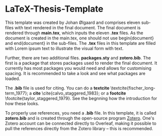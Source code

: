 # LaTeX-Thesis-Template
This template was created by Johan Ølgaard and comprises eleven sub-files with text rendered in the final document. The final document is rendered through **main.tex**, which inputs the eleven **.tex** files. As the document is created in the main.tex, one should not use begin{document} and end{document} in the sub-files. The **.tex** files in this template are filled with Lorem ipsum text to illustrate the visual form with text.

Further, there are two additional files. **packages.sty** and **zotero.bib**. The first is a package that stores packages used to render the final document. It currently has most packages you would need and allows for customising spacing. It is recommended to take a look and see what packages are loaded.

The **.bib** file is used for citing. You can do a **textcite** \textcite{fischer_long-term_1977}; a **cite** \cite{calvo_staggered_1983}; or a **footcite** \footcite{taylor_staggered_1979}. See the begnning how the introduction for how these looks.

To properly use references, you need a **.bib** file. In this template, it is called **zotero.bib** and is created through the open-source program [Zotero](https://www.zotero.org/). One's Zotero account can be connected directly to Overleaf, making it possible to pull the references directly from the Zotero library – this is recommended.
